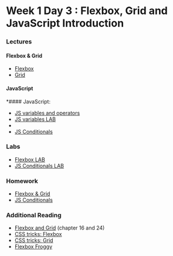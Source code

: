 
# Week 1 Day 3 : Flexbox, Grid and JavaScript Introduction #

### Lectures ###

#### Flexbox & Grid ####

* [Flexbox](flexbox/Flexbox.pdf) 
*  [Grid](https://www.dropbox.com/sh/e533hpeddk382u5/AAAPxAVCrZbX4e1n4QiSJUYUa/Certified%20Full%20Stack%20Web%20Developer%20Bootcamp/Level%201%3A%20Web%20Development%20Essentials/Task%205?dl=0&subfolder_nav_tracking=1)

#### JavaScript ####
*#### JavaScript:
* [JS variables and operators](https://www.dropbox.com/sh/e533hpeddk382u5/AADiZOkY37Nw5anLF-3qN4U8a/Certified%20Full%20Stack%20Web%20Developer%20Bootcamp/Level%201%3A%20Web%20Development%20Essentials/Task%208?dl=0&subfolder_nav_tracking=1)
* [JS variables LAB](javascript-intro-lab)
* 
* [JS Conditionals](https://www.dropbox.com/sh/e533hpeddk382u5/AAAN-d9jfQtSUQcZ0MhV4Y6ha/Certified%20Full%20Stack%20Web%20Developer%20Bootcamp/Level%201%3A%20Web%20Development%20Essentials/Task%209?dl=0&preview=WD+L1T09+-+JavaScript+II_+Conditional+Statements+%26+Looping.pdf&subfolder_nav_tracking=1) 

### Labs ### 

* [Flexbox LAB](flexbox-lab)
* [JS Conditionals LAB](conditionals-lab) 

### Homework ###

* [Flexbox & Grid](https://github.com/Tuwaiq-1000-JS-al-Baha/HW_Week1_Day3_Flexbox-Grid)
* [JS Conditionals](https://github.com/Tuwaiq-1000-JS-al-Baha/HW_Week1_Day3_JS-Conditionals)
### Additional Reading ###

* [Flexbox and Grid](https://www.dropbox.com/sh/e533hpeddk382u5/AADo0uREzBbUymxDZW5JIlpCa/Certified%20Full%20Stack%20Web%20Developer%20Bootcamp/Level%201%3A%20Web%20Development%20Essentials/Task%204/Additional%20reading?dl=0&preview=CSSNotesForProfessionals.pdf&subfolder_nav_tracking=1) (chapter 16 and 24)
* [CSS tricks: Flexbox](https://css-tricks.com/snippets/css/a-guide-to-flexbox)
* [CSS tricks: Grid](https://css-tricks.com/snippets/css/complete-guide-grid)
* [Flexbox Froggy](https://flexboxfroggy.com)
